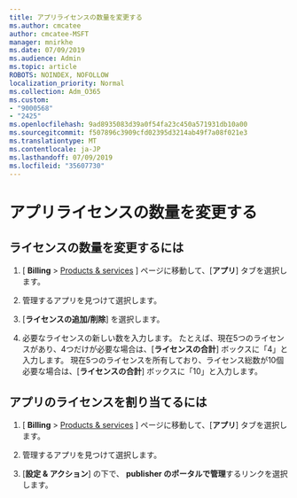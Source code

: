 ```yaml
---
title: アプリライセンスの数量を変更する
ms.author: cmcatee
author: cmcatee-MSFT
manager: mnirkhe
ms.date: 07/09/2019
ms.audience: Admin
ms.topic: article
ROBOTS: NOINDEX, NOFOLLOW
localization_priority: Normal
ms.collection: Adm_O365
ms.custom:
- "9000568"
- "2425"
ms.openlocfilehash: 9ad8935083d39a0f54fa23c450a571931db10a00
ms.sourcegitcommit: f507896c3909cfd02395d3214ab49f7a08f021e3
ms.translationtype: MT
ms.contentlocale: ja-JP
ms.lasthandoff: 07/09/2019
ms.locfileid: "35607730"
---
```

# <a name="change-app-license-quantity"></a>アプリライセンスの数量を変更する

## <a name="to-change-license-quantity"></a>ライセンスの数量を変更するには

1. [ **Billing** > [Products & services](https://go.microsoft.com/fwlink/p/?linkid=842054) ] ページに移動して、[**アプリ**] タブを選択します。

2. 管理するアプリを見つけて選択します。  

3. [**ライセンスの追加/削除**] を選択します。

4. 必要なライセンスの新しい数を入力します。 たとえば、現在5つのライセンスがあり、4つだけが必要な場合は、[**ライセンスの合計**] ボックスに「4」と入力します。 現在5つのライセンスを所有しており、ライセンス総数が10個必要な場合は、[**ライセンスの合計**] ボックスに「10」と入力します。

## <a name="to-assign-app-licenses"></a>アプリのライセンスを割り当てるには

1. [ **Billing** > [Products & services](https://go.microsoft.com/fwlink/p/?linkid=842054) ] ページに移動して、[**アプリ**] タブを選択します。

2. 管理するアプリを見つけて選択します。  

3. [**設定 & アクション**] の下で、 **publisher のポータルで管理**するリンクを選択します。